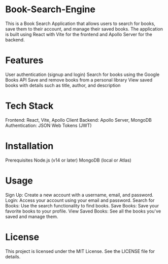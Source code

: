 # Book-Search-Engine
This is a Book Search Application that allows users to search for books, save them to their account, and manage their saved books. The application is built using React with Vite for the frontend and Apollo Server for the backend.

# Features
User authentication (signup and login)
Search for books using the Google Books API
Save and remove books from a personal library
View saved books with details such as title, author, and description

# Tech Stack
Frontend: React, Vite, Apollo Client
Backend: Apollo Server, MongoDB
Authentication: JSON Web 
Tokens (JWT)

# Installation
Prerequisites
Node.js (v14 or later)
MongoDB (local or Atlas)

# Usage
Sign Up: Create a new account with a username, email, and password.
Login: Access your account using your email and password.
Search for Books: Use the search functionality to find books.
Save Books: Save your favorite books to your profile.
View Saved Books: See all the books you've saved and manage them.

# License
This project is licensed under the MIT License. See the LICENSE file for details.


